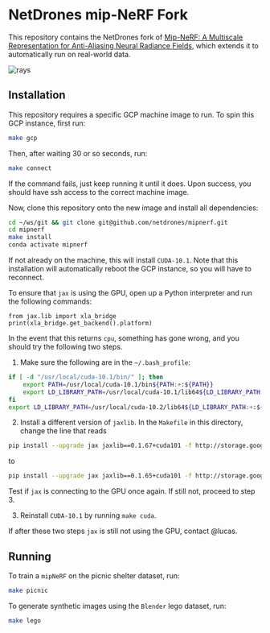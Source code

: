 # NetDrones mip-NeRF Fork

This repository contains the NetDrones fork of [Mip-NeRF: A Multiscale Representation for Anti-Aliasing Neural Radiance Fields](https://jonbarron.info/mipnerf/), which extends it to automatically run on real-world data.

![rays](https://user-images.githubusercontent.com/3310961/118305131-6ce86700-b49c-11eb-99b8-adcf276e9fe9.jpg)

## Installation

This repository requires a specific GCP machine image to run. To spin this GCP instance, first run:

```bash
make gcp
```

Then, after waiting 30 or so seconds, run:

```bash
make connect
```

If the command fails, just keep running it until it does. Upon success, you should have ssh access to the correct
machine image.

Now, clone this repository onto the new image and install all dependencies:

```bash
cd ~/ws/git && git clone git@github.com/netdrones/mipnerf.git
cd mipnerf
make install
conda activate mipnerf
```

If not already on the machine, this will install `CUDA-10.1`. Note that this installation will automatically
reboot the GCP instance, so you will have to reconnect.

To ensure that `jax` is using the GPU, open up a Python interpreter and run the following commands:

```python3
from jax.lib import xla_bridge
print(xla_bridge.get_backend().platform)
```

In the event that this returns `cpu`, something has gone wrong, and you should try the following two steps.

1. Make sure the following are in the `~/.bash_profile`:

```bash
if [ -d "/usr/local/cuda-10.1/bin/" ]; then
    export PATH=/usr/local/cuda-10.1/bin${PATH:+:${PATH}}
    export LD_LIBRARY_PATH=/usr/local/cuda-10.1/lib64${LD_LIBRARY_PATH:+:${LD_LIBRARY_PATH}}
fi
export LD_LIBRARY_PATH=/usr/local/cuda-10.2/lib64${LD_LIBRARY_PATH:+:${LD_LIBRARY_PATH}}
```

2. Install a different version of `jaxlib`. In the `Makefile` in this directory, change the line that reads

```bash
pip install --upgrade jax jaxlib==0.1.67+cuda101 -f http://storage.googleapis.com/jax-releases/jax_releases.html
```

to

```bash
pip install --upgrade jax jaxlib==0.1.65+cuda101 -f http://storage.googleapis.com/jax-releases/jax_releases.html
```

Test if `jax` is connecting to the GPU once again. If still not, proceed to step 3.

3. Reinstall `CUDA-10.1` by running `make cuda`.

If after these two steps `jax` is still not using the GPU, contact @lucas.

## Running

To train a `mipNeRF` on the picnic shelter dataset, run:

```bash
make picnic
```

To generate synthetic images using the `Blender` lego dataset, run:

```bash
make lego
```
